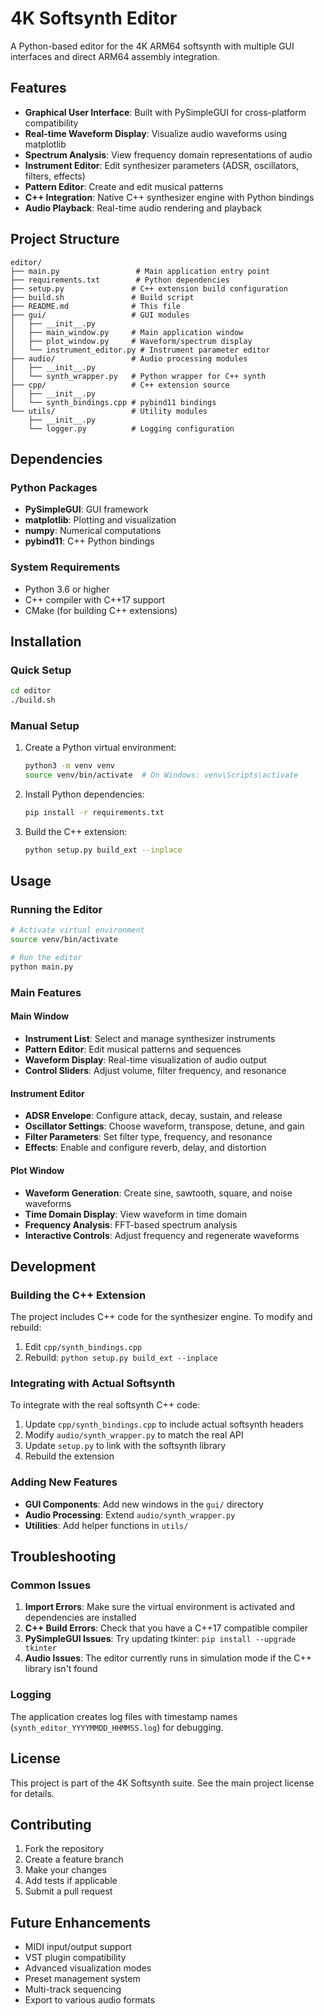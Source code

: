 # 4K Softsynth Editor

A Python-based editor for the 4K ARM64 softsynth with multiple GUI interfaces and direct ARM64 assembly integration.

## Features

- **Graphical User Interface**: Built with PySimpleGUI for cross-platform compatibility
- **Real-time Waveform Display**: Visualize audio waveforms using matplotlib
- **Spectrum Analysis**: View frequency domain representations of audio
- **Instrument Editor**: Edit synthesizer parameters (ADSR, oscillators, filters, effects)
- **Pattern Editor**: Create and edit musical patterns
- **C++ Integration**: Native C++ synthesizer engine with Python bindings
- **Audio Playback**: Real-time audio rendering and playback

## Project Structure

```
editor/
├── main.py                 # Main application entry point
├── requirements.txt        # Python dependencies
├── setup.py               # C++ extension build configuration
├── build.sh               # Build script
├── README.md              # This file
├── gui/                   # GUI modules
│   ├── __init__.py
│   ├── main_window.py     # Main application window
│   ├── plot_window.py     # Waveform/spectrum display
│   └── instrument_editor.py # Instrument parameter editor
├── audio/                 # Audio processing modules
│   ├── __init__.py
│   └── synth_wrapper.py   # Python wrapper for C++ synth
├── cpp/                   # C++ extension source
│   ├── __init__.py
│   └── synth_bindings.cpp # pybind11 bindings
└── utils/                 # Utility modules
    ├── __init__.py
    └── logger.py          # Logging configuration
```

## Dependencies

### Python Packages
- **PySimpleGUI**: GUI framework
- **matplotlib**: Plotting and visualization
- **numpy**: Numerical computations
- **pybind11**: C++ Python bindings

### System Requirements
- Python 3.6 or higher
- C++ compiler with C++17 support
- CMake (for building C++ extensions)

## Installation

### Quick Setup
```bash
cd editor
./build.sh
```

### Manual Setup
1. Create a Python virtual environment:
   ```bash
   python3 -m venv venv
   source venv/bin/activate  # On Windows: venv\Scripts\activate
   ```

2. Install Python dependencies:
   ```bash
   pip install -r requirements.txt
   ```

3. Build the C++ extension:
   ```bash
   python setup.py build_ext --inplace
   ```

## Usage

### Running the Editor
```bash
# Activate virtual environment
source venv/bin/activate

# Run the editor
python main.py
```

### Main Features

#### Main Window
- **Instrument List**: Select and manage synthesizer instruments
- **Pattern Editor**: Edit musical patterns and sequences
- **Waveform Display**: Real-time visualization of audio output
- **Control Sliders**: Adjust volume, filter frequency, and resonance

#### Instrument Editor
- **ADSR Envelope**: Configure attack, decay, sustain, and release
- **Oscillator Settings**: Choose waveform, transpose, detune, and gain
- **Filter Parameters**: Set filter type, frequency, and resonance
- **Effects**: Enable and configure reverb, delay, and distortion

#### Plot Window
- **Waveform Generation**: Create sine, sawtooth, square, and noise waveforms
- **Time Domain Display**: View waveform in time domain
- **Frequency Analysis**: FFT-based spectrum analysis
- **Interactive Controls**: Adjust frequency and regenerate waveforms

## Development

### Building the C++ Extension
The project includes C++ code for the synthesizer engine. To modify and rebuild:

1. Edit `cpp/synth_bindings.cpp`
2. Rebuild: `python setup.py build_ext --inplace`

### Integrating with Actual Softsynth
To integrate with the real softsynth C++ code:

1. Update `cpp/synth_bindings.cpp` to include actual softsynth headers
2. Modify `audio/synth_wrapper.py` to match the real API
3. Update `setup.py` to link with the softsynth library
4. Rebuild the extension

### Adding New Features
- **GUI Components**: Add new windows in the `gui/` directory
- **Audio Processing**: Extend `audio/synth_wrapper.py`
- **Utilities**: Add helper functions in `utils/`

## Troubleshooting

### Common Issues

1. **Import Errors**: Make sure the virtual environment is activated and dependencies are installed
2. **C++ Build Errors**: Check that you have a C++17 compatible compiler
3. **PySimpleGUI Issues**: Try updating tkinter: `pip install --upgrade tkinter`
4. **Audio Issues**: The editor currently runs in simulation mode if the C++ library isn't found

### Logging
The application creates log files with timestamp names (`synth_editor_YYYYMMDD_HHMMSS.log`) for debugging.

## License

This project is part of the 4K Softsynth suite. See the main project license for details.

## Contributing

1. Fork the repository
2. Create a feature branch
3. Make your changes
4. Add tests if applicable
5. Submit a pull request

## Future Enhancements

- MIDI input/output support
- VST plugin compatibility
- Advanced visualization modes
- Preset management system
- Multi-track sequencing
- Export to various audio formats
